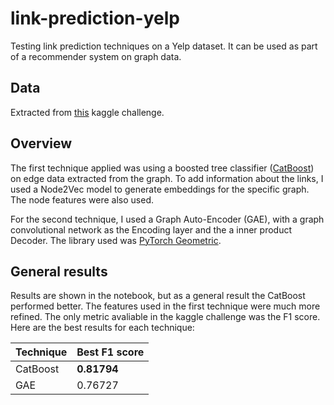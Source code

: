 # link-prediction-yelp
Testing link prediction techniques on a Yelp dataset. It can be used as part of a recommender system on graph data.

## Data

Extracted from [this](https://www.kaggle.com/competitions/predicao-de-links-utfpr-2023-2/data) kaggle challenge.

## Overview

The first technique applied was using a boosted tree classifier ([CatBoost](https://catboost.ai/)) on edge data extracted from the graph. To add information about the links, I used a Node2Vec model to generate embeddings for the specific graph. The node features were also used.

For the second technique, I used a Graph Auto-Encoder (GAE), with a graph convolutional network as the Encoding layer and the a inner product Decoder. The library used was [PyTorch Geometric](https://github.com/pyg-team/pytorch_geometric).

## General results

Results are shown in the notebook, but as a general result the CatBoost performed better. The features used in the first technique were much more refined. The only metric avaliable in the kaggle challenge was the F1 score. Here are the best results for each technique:

| Technique | Best F1 score |
|-----------|---------------|
| CatBoost  | **0.81794**   |
| GAE       | 0.76727       |
